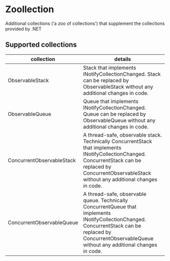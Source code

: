 # Zoollection
Additional collections ('a zoo of collections') that supplement the collections provided by .NET

## Supported collections
collection | details  
--- | --- 
ObservableStack | Stack that implements INotifyCollectionChanged. Stack<T> can be replaced by ObservableStack<T> without any additional changes in code.
ObservableQueue | Queue that implements INotifyCollectionChanged. Queue<T> can be replaced by ObservableQueue<T> without any additional changes in code.     
ConcurrentObservableStack | A thread-safe, observable stack. Technically ConcurrentStack that implements INotifyCollectionChanged. ConcurrentStack<T> can be replaced by ConcurrentObservableStack<T> without any additional changes in code.
ConcurrentObservableQueue | A thread-safe, observable queue. Technically ConcurrentQueue that implements INotifyCollectionChanged. ConcurrentStack<T> can be replaced by ConcurrentObservableQueue<T> without any additional changes in code.
